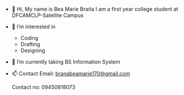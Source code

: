 - 👋 Hi, My name is Bea Marie Braña
  I am a first year college student at DFCAMCLP-Satellite Campus
- 👀 I’m interested in
  * Coding
  * Drafting
  * Designing
- 🌱 I’m currently taking BS Information System

- 📫 Contact
  Email: branabeamarie170@gmail.com

  Contact no: 09450818073

<!---
bluebearie3/bluebearie3 is a ✨ special ✨ repository because its `README.md` (this file) appears on your GitHub profile.
You can click the Preview link to take a look at your changes.
--->
